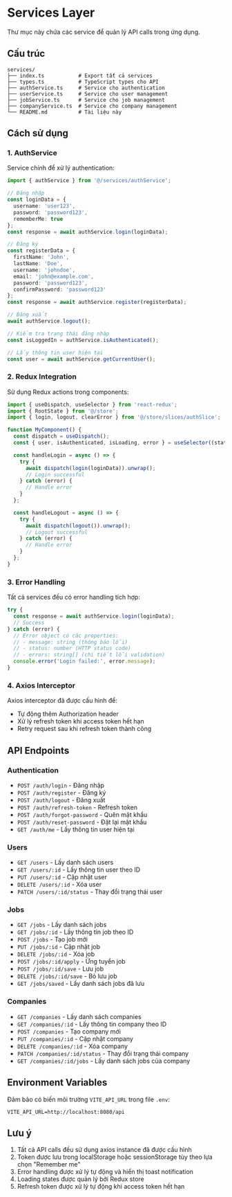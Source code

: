 # Services Layer

Thư mục này chứa các service để quản lý API calls trong ứng dụng.

## Cấu trúc

```
services/
├── index.ts           # Export tất cả services
├── types.ts           # TypeScript types cho API
├── authService.ts     # Service cho authentication
├── userService.ts     # Service cho user management
├── jobService.ts      # Service cho job management
├── companyService.ts  # Service cho company management
└── README.md          # Tài liệu này
```

## Cách sử dụng

### 1. AuthService

Service chính để xử lý authentication:

```typescript
import { authService } from '@/services/authService';

// Đăng nhập
const loginData = {
  username: 'user123',
  password: 'password123',
  rememberMe: true
};
const response = await authService.login(loginData);

// Đăng ký
const registerData = {
  firstName: 'John',
  lastName: 'Doe',
  username: 'johndoe',
  email: 'john@example.com',
  password: 'password123',
  confirmPassword: 'password123'
};
const response = await authService.register(registerData);

// Đăng xuất
await authService.logout();

// Kiểm tra trạng thái đăng nhập
const isLoggedIn = authService.isAuthenticated();

// Lấy thông tin user hiện tại
const user = await authService.getCurrentUser();
```

### 2. Redux Integration

Sử dụng Redux actions trong components:

```typescript
import { useDispatch, useSelector } from 'react-redux';
import { RootState } from '@/store';
import { login, logout, clearError } from '@/store/slices/authSlice';

function MyComponent() {
  const dispatch = useDispatch();
  const { user, isAuthenticated, isLoading, error } = useSelector((state: RootState) => state.auth);

  const handleLogin = async () => {
    try {
      await dispatch(login(loginData)).unwrap();
      // Login successful
    } catch (error) {
      // Handle error
    }
  };

  const handleLogout = async () => {
    try {
      await dispatch(logout()).unwrap();
      // Logout successful
    } catch (error) {
      // Handle error
    }
  };
}
```

### 3. Error Handling

Tất cả services đều có error handling tích hợp:

```typescript
try {
  const response = await authService.login(loginData);
  // Success
} catch (error) {
  // Error object có các properties:
  // - message: string (thông báo lỗi)
  // - status: number (HTTP status code)
  // - errors: string[] (chi tiết lỗi validation)
  console.error('Login failed:', error.message);
}
```

### 4. Axios Interceptor

Axios interceptor đã được cấu hình để:
- Tự động thêm Authorization header
- Xử lý refresh token khi access token hết hạn
- Retry request sau khi refresh token thành công

## API Endpoints

### Authentication
- `POST /auth/login` - Đăng nhập
- `POST /auth/register` - Đăng ký
- `POST /auth/logout` - Đăng xuất
- `POST /auth/refresh-token` - Refresh token
- `POST /auth/forgot-password` - Quên mật khẩu
- `POST /auth/reset-password` - Đặt lại mật khẩu
- `GET /auth/me` - Lấy thông tin user hiện tại

### Users
- `GET /users` - Lấy danh sách users
- `GET /users/:id` - Lấy thông tin user theo ID
- `PUT /users/:id` - Cập nhật user
- `DELETE /users/:id` - Xóa user
- `PATCH /users/:id/status` - Thay đổi trạng thái user

### Jobs
- `GET /jobs` - Lấy danh sách jobs
- `GET /jobs/:id` - Lấy thông tin job theo ID
- `POST /jobs` - Tạo job mới
- `PUT /jobs/:id` - Cập nhật job
- `DELETE /jobs/:id` - Xóa job
- `POST /jobs/:id/apply` - Ứng tuyển job
- `POST /jobs/:id/save` - Lưu job
- `DELETE /jobs/:id/save` - Bỏ lưu job
- `GET /jobs/saved` - Lấy danh sách jobs đã lưu

### Companies
- `GET /companies` - Lấy danh sách companies
- `GET /companies/:id` - Lấy thông tin company theo ID
- `POST /companies` - Tạo company mới
- `PUT /companies/:id` - Cập nhật company
- `DELETE /companies/:id` - Xóa company
- `PATCH /companies/:id/status` - Thay đổi trạng thái company
- `GET /companies/:id/jobs` - Lấy danh sách jobs của company

## Environment Variables

Đảm bảo có biến môi trường `VITE_API_URL` trong file `.env`:

```env
VITE_API_URL=http://localhost:8080/api
```

## Lưu ý

1. Tất cả API calls đều sử dụng axios instance đã được cấu hình
2. Token được lưu trong localStorage hoặc sessionStorage tùy theo lựa chọn "Remember me"
3. Error handling được xử lý tự động và hiển thị toast notification
4. Loading states được quản lý bởi Redux store
5. Refresh token được xử lý tự động khi access token hết hạn

